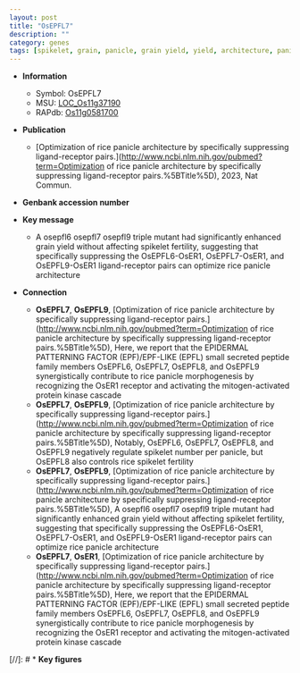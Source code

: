 ```yaml
---
layout: post
title: "OsEPFL7"
description: ""
category: genes
tags: [spikelet, grain, panicle, grain yield, yield, architecture, panicle architecture]
---
```


* **Information**  
    + Symbol: OsEPFL7  
    + MSU: [LOC_Os11g37190](http://rice.uga.edu/cgi-bin/ORF_infopage.cgi?orf=LOC_Os11g37190)  
    + RAPdb: [Os11g0581700](http://rapdb.dna.affrc.go.jp/viewer/gbrowse_details/irgsp1?name=Os11g0581700)  

* **Publication**  
    + [Optimization of rice panicle architecture by specifically suppressing ligand-receptor pairs.](http://www.ncbi.nlm.nih.gov/pubmed?term=Optimization of rice panicle architecture by specifically suppressing ligand-receptor pairs.%5BTitle%5D), 2023, Nat Commun.

* **Genbank accession number**  

* **Key message**  
    + A osepfl6 osepfl7 osepfl9 triple mutant had significantly enhanced grain yield without affecting spikelet fertility, suggesting that specifically suppressing the OsEPFL6-OsER1, OsEPFL7-OsER1, and OsEPFL9-OsER1 ligand-receptor pairs can optimize rice panicle architecture

* **Connection**  
    + __OsEPFL7__, __OsEPFL9__, [Optimization of rice panicle architecture by specifically suppressing ligand-receptor pairs.](http://www.ncbi.nlm.nih.gov/pubmed?term=Optimization of rice panicle architecture by specifically suppressing ligand-receptor pairs.%5BTitle%5D),  Here, we report that the EPIDERMAL PATTERNING FACTOR (EPF)/EPF-LIKE (EPFL) small secreted peptide family members OsEPFL6, OsEPFL7, OsEPFL8, and OsEPFL9 synergistically contribute to rice panicle morphogenesis by recognizing the OsER1 receptor and activating the mitogen-activated protein kinase cascade
    + __OsEPFL7__, __OsEPFL9__, [Optimization of rice panicle architecture by specifically suppressing ligand-receptor pairs.](http://www.ncbi.nlm.nih.gov/pubmed?term=Optimization of rice panicle architecture by specifically suppressing ligand-receptor pairs.%5BTitle%5D),  Notably, OsEPFL6, OsEPFL7, OsEPFL8, and OsEPFL9 negatively regulate spikelet number per panicle, but OsEPFL8 also controls rice spikelet fertility
    + __OsEPFL7__, __OsEPFL9__, [Optimization of rice panicle architecture by specifically suppressing ligand-receptor pairs.](http://www.ncbi.nlm.nih.gov/pubmed?term=Optimization of rice panicle architecture by specifically suppressing ligand-receptor pairs.%5BTitle%5D),  A osepfl6 osepfl7 osepfl9 triple mutant had significantly enhanced grain yield without affecting spikelet fertility, suggesting that specifically suppressing the OsEPFL6-OsER1, OsEPFL7-OsER1, and OsEPFL9-OsER1 ligand-receptor pairs can optimize rice panicle architecture
    + __OsEPFL7__, __OsER1__, [Optimization of rice panicle architecture by specifically suppressing ligand-receptor pairs.](http://www.ncbi.nlm.nih.gov/pubmed?term=Optimization of rice panicle architecture by specifically suppressing ligand-receptor pairs.%5BTitle%5D),  Here, we report that the EPIDERMAL PATTERNING FACTOR (EPF)/EPF-LIKE (EPFL) small secreted peptide family members OsEPFL6, OsEPFL7, OsEPFL8, and OsEPFL9 synergistically contribute to rice panicle morphogenesis by recognizing the OsER1 receptor and activating the mitogen-activated protein kinase cascade

[//]: # * **Key figures**  


